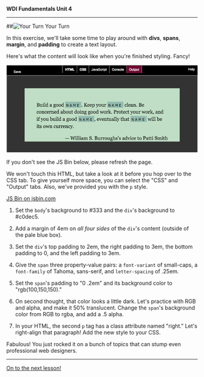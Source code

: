 **WDI Fundamentals Unit 4**

---

##![Your Turn](../assets/exercise.png) Your Turn

In this exercise, we'll take some time to play around with **divs**, **spans**, **margin**, and **padding** to create a text layout.

Here's what the content will look like when you're finished styling. Fancy!

![](../assets/elkwebdesign/layout.png)

If you don't see the JS Bin below, please refresh the page.

We won't touch this HTML, but take a look at it before you hop over to the CSS tab. To give yourself more space, you can select the "CSS" and "Output" tabs. Also, we've provided you with the `p` style.

<a class="jsbin-embed" href="https://jsbin.com/likihi/embed?html,css,output&height=600px">JS Bin on jsbin.com</a><script src="https://static.jsbin.com/js/embed.min.js?3.35.12"></script>

1) Set the `body`'s background to #333 and the `div`'s background to #c0dec5.

2) Add a margin of 4em on *all four sides* of the `div`'s content (outside of the pale blue box).

3) Set the `div`'s top padding to 2em, the right padding to 3em, the bottom padding to 0, and the left padding to 3em.

4) Give the `span` three property-value pairs: a `font-variant` of small-caps, a `font-family` of Tahoma, sans-serif, and `letter-spacing` of .25em.

5) Set the `span`'s padding to "0 .2em" and its background color to "rgb(100,150,150)."

6) On second thought, that color looks a little dark. Let's practice with RGB and alpha, and make it 50% translucent. Change the `span`'s background color from RGB to rgba, and add a .5 alpha.

7) In your HTML, the second `p` tag has a class attribute named "right." Let's right-align that paragraph! Add the new style to your CSS.


Fabulous! You just rocked it on a bunch of topics that can stump even professional web designers.


---
[On to the next lesson!](05_lesson.md)
